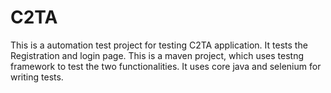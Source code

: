 # C2TA
This is a automation test project for testing C2TA application. It tests the Registration and login page. This is a maven project, which uses testng framework to test the two 
functionalities. It uses core java and selenium for writing tests.
